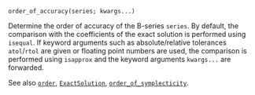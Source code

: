 ```
order_of_accuracy(series; kwargs...)
```

Determine the order of accuracy of the B-series `series`. By default, the comparison with the coefficients of the exact solution is performed using `isequal`. If keyword arguments such as absolute/relative tolerances `atol`/`rtol` are given or floating point numbers are used, the comparison is performed using `isapprox` and the keyword arguments `kwargs...` are forwarded.

See also [`order`](@ref), [`ExactSolution`](@ref), [`order_of_symplecticity`](@ref).
